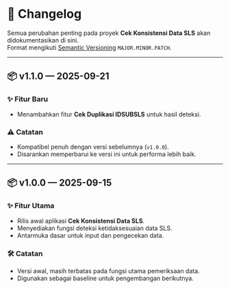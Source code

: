 # 📖 Changelog

Semua perubahan penting pada proyek **Cek Konsistensi Data SLS** akan didokumentasikan di sini.  
Format mengikuti [Semantic Versioning](https://semver.org/) `MAJOR.MINOR.PATCH`.

---

## 📦 v1.1.0 — 2025-09-21

### ✨ Fitur Baru

- Menambahkan fitur **Cek Duplikasi IDSUBSLS** untuk hasil deteksi.

### ⚠️ Catatan

- Kompatibel penuh dengan versi sebelumnya (`v1.0.0`).
- Disarankan memperbarui ke versi ini untuk performa lebih baik.

---

## 📦 v1.0.0 — 2025-09-15

### ✨ Fitur Utama

- Rilis awal aplikasi **Cek Konsistensi Data SLS**.
- Menyediakan fungsi deteksi ketidaksesuaian data SLS.
- Antarmuka dasar untuk input dan pengecekan data.

### 🛠 Catatan

- Versi awal, masih terbatas pada fungsi utama pemeriksaan data.
- Digunakan sebagai baseline untuk pengembangan berikutnya.
